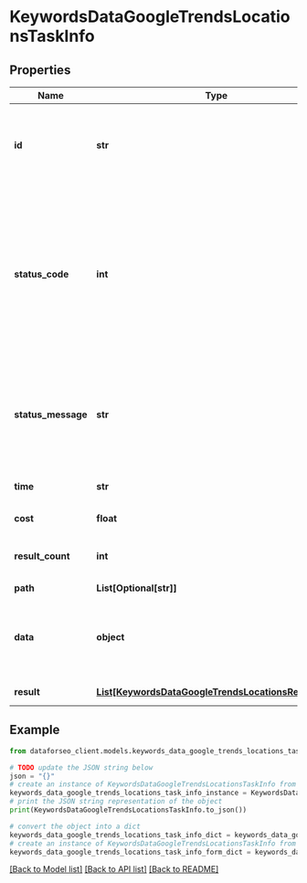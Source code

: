 # KeywordsDataGoogleTrendsLocationsTaskInfo


## Properties

Name | Type | Description | Notes
------------ | ------------- | ------------- | -------------
**id** | **str** | task identifier unique task identifier in our system in the UUID format | [optional] 
**status_code** | **int** | status code of the task generated by DataForSEO, can be within the following range: 10000-60000 you can find the full list of the response codes here | [optional] 
**status_message** | **str** | informational message of the task you can find the full list of general informational messages here | [optional] 
**time** | **str** | execution time, seconds | [optional] 
**cost** | **float** | total tasks cost, USD | [optional] 
**result_count** | **int** | number of elements in the result array | [optional] 
**path** | **List[Optional[str]]** | URL path | [optional] 
**data** | **object** | contains the same parameters that you specified in the POST request | [optional] 
**result** | [**List[KeywordsDataGoogleTrendsLocationsResultInfo]**](KeywordsDataGoogleTrendsLocationsResultInfo.md) | array of results | [optional] 

## Example

```python
from dataforseo_client.models.keywords_data_google_trends_locations_task_info import KeywordsDataGoogleTrendsLocationsTaskInfo

# TODO update the JSON string below
json = "{}"
# create an instance of KeywordsDataGoogleTrendsLocationsTaskInfo from a JSON string
keywords_data_google_trends_locations_task_info_instance = KeywordsDataGoogleTrendsLocationsTaskInfo.from_json(json)
# print the JSON string representation of the object
print(KeywordsDataGoogleTrendsLocationsTaskInfo.to_json())

# convert the object into a dict
keywords_data_google_trends_locations_task_info_dict = keywords_data_google_trends_locations_task_info_instance.to_dict()
# create an instance of KeywordsDataGoogleTrendsLocationsTaskInfo from a dict
keywords_data_google_trends_locations_task_info_form_dict = keywords_data_google_trends_locations_task_info.from_dict(keywords_data_google_trends_locations_task_info_dict)
```
[[Back to Model list]](../README.md#documentation-for-models) [[Back to API list]](../README.md#documentation-for-api-endpoints) [[Back to README]](../README.md)


